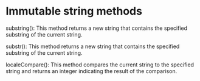 # Immutable string methods

substring(): This method returns a new string that contains the specified substring of the current string.

substr(): This method returns a new string that contains the specified substring of the current string.

localeCompare(): This method compares the current string to the specified string and returns an integer indicating the result of the comparison.

